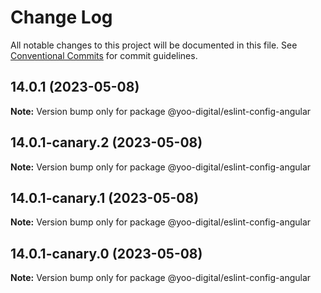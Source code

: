 # Change Log

All notable changes to this project will be documented in this file.
See [Conventional Commits](https://conventionalcommits.org) for commit guidelines.

## 14.0.1 (2023-05-08)

**Note:** Version bump only for package @yoo-digital/eslint-config-angular





## 14.0.1-canary.2 (2023-05-08)

**Note:** Version bump only for package @yoo-digital/eslint-config-angular





## 14.0.1-canary.1 (2023-05-08)

**Note:** Version bump only for package @yoo-digital/eslint-config-angular





## 14.0.1-canary.0 (2023-05-08)

**Note:** Version bump only for package @yoo-digital/eslint-config-angular
